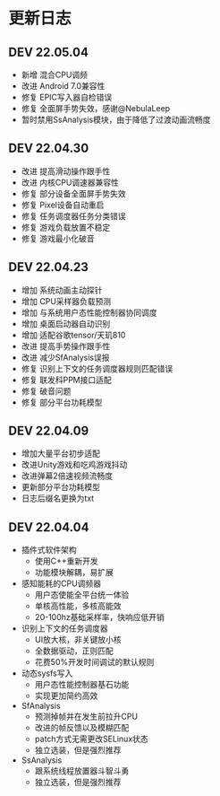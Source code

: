 # 更新日志

## DEV 22.05.04

- 新增 混合CPU调频
- 改进 Android 7.0兼容性
- 修复 EPIC写入器自检错误
- 修复 全面屏手势失效，感谢@NebulaLeep
- 暂时禁用SsAnalysis模块，由于降低了过渡动画流畅度

## DEV 22.04.30

- 改进 提高滑动操作跟手性
- 改进 内核CPU调速器兼容性
- 修复 部分设备全面屏手势失效
- 修复 Pixel设备自动重启
- 修复 任务调度器任务分类错误
- 修复 游戏负载放置不稳定
- 修复 游戏最小化破音

## DEV 22.04.23

- 增加 系统动画主动探针
- 增加 CPU采样器负载预测
- 增加 与系统用户态性能控制器协同调度
- 增加 桌面启动器自动识别
- 增加 适配谷歌tensor/天玑810
- 改进 提高手势操作跟手性
- 改进 减少SfAnalysis误报
- 修复 识别上下文的任务调度器规则匹配错误
- 修复 联发科PPM接口适配
- 修复 破音问题
- 修复 部分平台功耗模型

## DEV 22.04.09

- 增加大量平台初步适配
- 改进Unity游戏和吃鸡游戏抖动
- 改进弹幕2倍速视频流畅度
- 更新部分平台功耗模型
- 日志后缀名更换为txt

## DEV 22.04.04

- 插件式软件架构
  - 使用C++重新开发
  - 功能模块解耦，易扩展
- 感知能耗的CPU调频器
  - 用户态使能全平台统一体验
  - 单核高性能，多核高能效
  - 20-100hz基础采样率，快响应低开销
- 识别上下文的任务调度器
  - UI放大核，非关键放小核
  - 全数据驱动，正则匹配
  - 花费50%开发时间调试的默认规则
- 动态sysfs写入
  - 用户态性能控制器基石功能
  - 实现更加简约高效
- SfAnalysis
  - 预测掉帧并在发生前拉升CPU
  - 改进的帧反馈以及模糊匹配
  - patch方式无需更改SELinux状态
  - 独立选装，但是强烈推荐
- SsAnalysis
  - 跟系统线程放置器斗智斗勇
  - 独立选装，但是强烈推荐
